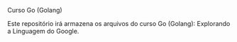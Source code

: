Curso Go (Golang)

Este repositório irá armazena os arquivos do curso Go (Golang): Explorando a Linguagem do Google.
